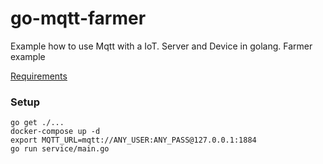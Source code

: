 # go-mqtt-farmer
Example how to use Mqtt with a IoT. Server and Device in golang. Farmer example

[Requirements](https://docs.google.com/document/d/1Pv7xQTRpJOWQDgW-81lXTJhmt2Jr_bB-aaBoB-gFyl4/edit?usp=sharing)


### Setup 
    go get ./... 
    docker-compose up -d
    export MQTT_URL=mqtt://ANY_USER:ANY_PASS@127.0.0.1:1884
    go run service/main.go